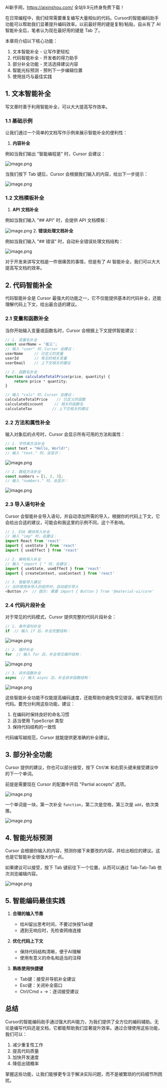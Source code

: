 AI新手网，https://aixinshou.com/  全站9.9元终身免费下载！

在日常编程中，我们经常需要重复编写大量相似的代码。Cursor的智能编码助手功能可以帮助我们显著提升编码效率。以前最好用的键是复制/粘贴，自从有了 AI 智能补全后，笔者认为现在最好用的键是 Tab 了。

本章将介绍以下核心功能：

1. 文本智能补全 - 让写作更轻松
2. 代码智能补全 - 开发者的得力助手
3. 部分补全功能 - 灵活选择建议内容
4. 智能光标预测 - 预判下一步编辑位置
5. 使用技巧与最佳实践

## 1\. 文本智能补全

写文章时善于利用智能补全，可以大大提高写作效率。

### 1.1 基础示例

让我们通过一个简单的文档写作示例来展示智能补全的便利性：

1. **内容补全**

例如当我们输出 "智能编程是" 时，Cursor 会建议：

![image.png](https://p3-juejin.byteimg.com/tos-cn-i-k3u1fbpfcp/3e95f341eb55461d91149fbb6c1b080e~tplv-k3u1fbpfcp-jj-mark:1600:0:0:0:q75.jpg#?w=787&h=148&s=26184&e=png&b=1f1f1f)

当我们按下 Tab 键后，Cursor 会根据我们输入的内容，给出下一步提示：

![image.png](https://p3-juejin.byteimg.com/tos-cn-i-k3u1fbpfcp/0e753b68721f40ea81852b3f00c757f3~tplv-k3u1fbpfcp-jj-mark:1600:0:0:0:q75.jpg#?w=789&h=234&s=39010&e=png&b=1f1f1f)

### 1.2 文档模板补全

1. **API 文档补全**

例如当我们输入 "## API" 时，会提供 API 文档模板：

![image.png](https://p1-juejin.byteimg.com/tos-cn-i-k3u1fbpfcp/fd425aebeda545eab69d821a9da03dbb~tplv-k3u1fbpfcp-jj-mark:1600:0:0:0:q75.jpg#?w=869&h=624&s=69012&e=png&b=1d1d1d) 2. **错误处理文档补全**

例如当我们输入 "## 错误" 时，自动补全错误处理文档结构：

![image.png](https://p1-juejin.byteimg.com/tos-cn-i-k3u1fbpfcp/4a2a546143d64ab2be95773e0db39e33~tplv-k3u1fbpfcp-jj-mark:1600:0:0:0:q75.jpg#?w=482&h=179&s=12683&e=png&b=1e1e1e)

对于开发来讲写文档是一件很痛苦的事情，但是有了 AI 智能补全，我们可以大大提高写文档的效率。

## 2\. 代码智能补全

代码智能补全是 Cursor 最强大的功能之一，它不仅能提供基本的代码补全，还能理解代码上下文，给出最合适的建议。

### 2.1 变量和函数补全

当你开始输入变量或函数名时，Cursor 会根据上下文提供智能建议：

```javascript
// 1. 变量名补全
const userName = '张三';
// 输入 "user" 时，Cursor 会建议：
userName     // 已定义的变量
userId       // 常见的相关变量
userEmail    // 上下文相关的建议

// 2. 函数名补全
function calculateTotalPrice(price, quantity) {
    return price * quantity;
}

// 输入 "calc" 时，Cursor 会建议：
calculateTotalPrice    // 已定义的函数
calculateDiscount     // 相关的函数名
calculateTax         // 上下文相关的建议
```

### 2.2 方法和属性补全

输入对象后的点号时，Cursor 会显示所有可用的方法和属性：

```javascript
// 1. 字符串方法补全
const text = "Hello, World!";
// 输入 "text." 时，会显示：
```

![image.png](https://p6-juejin.byteimg.com/tos-cn-i-k3u1fbpfcp/6f9764bfa4f44d05aa08686c2e3e709d~tplv-k3u1fbpfcp-jj-mark:1600:0:0:0:q75.jpg#?w=556&h=100&s=8405&e=png&b=1e1e1e)

```javascript
// 2. 数组方法补全
const numbers = [1, 2, 3];
// 输入 "numbers." 时，会显示：
```

![image.png](https://p1-juejin.byteimg.com/tos-cn-i-k3u1fbpfcp/154dad34c861431a914f9a616ba71308~tplv-k3u1fbpfcp-jj-mark:1600:0:0:0:q75.jpg#?w=590&h=116&s=12898&e=png&b=1e1e1e)

### 2.3 导入语句补全

Cursor 会智能补全导入语句，并自动添加所需的导入，根据你的代码上下文，它会给出合适的建议，可能会和我这里的示例不同，这个不影响。

```javascript
// 1. ES6 模块导入补全
// 输入 "imp" 时，会建议：
import React from 'react'
import { useState } from 'react'
import { useEffect } from 'react'

// 2. 解构导入补全
// 输入 "import { " 时，会建议：
import { useState, useEffect } from 'react'
import { createContext, useContext } from 'react'

// 3. 智能导入建议
// 当你使用未导入的组件时，自动提示导入
<Button />  // 提示: 需要 import { Button } from '@material-ui/core'
```

### 2.4 代码片段补全

对于常见的代码模式，Cursor 提供完整的代码片段补全：

```javascript
// 1. 条件语句补全
if  // 输入 if 后，补全完整结构：
```

![image.png](https://p6-juejin.byteimg.com/tos-cn-i-k3u1fbpfcp/8ab82a1707164d4b9abf02050e08942a~tplv-k3u1fbpfcp-jj-mark:1600:0:0:0:q75.jpg#?w=598&h=222&s=20027&e=png&b=1e1e1e)

```javascript
// 2. 循环补全
for  // 输入 for 后，补全常见循环结构：
```

![image.png](https://p1-juejin.byteimg.com/tos-cn-i-k3u1fbpfcp/b801fc2ed0d14122a586608e9740bccd~tplv-k3u1fbpfcp-jj-mark:1600:0:0:0:q75.jpg#?w=500&h=126&s=6378&e=png&b=1e1e1e)

```javascript
// 3. 异步函数补全
async  // 输入 async 后，补全异步函数结构：
```

![image.png](https://p3-juejin.byteimg.com/tos-cn-i-k3u1fbpfcp/3fce00164a5a4f47841ad97d8efde264~tplv-k3u1fbpfcp-jj-mark:1600:0:0:0:q75.jpg#?w=691&h=178&s=20807&e=png&b=1f1f1f)

这些智能补全功能不仅能提高编码速度，还能帮助你避免常见错误，编写更规范的代码。要充分利用这些功能，建议：

1. 在编码时保持良好的命名习惯
2. 适当使用 TypeScript 类型
3. 保持代码结构的一致性

代码编写越规范，Cursor 就能提供更准确的补全建议。

## 3\. 部分补全功能

Cursor 提供的建议，你也可以部分接受，按下 Ctrl/⌘ 和右箭头键来接受建议中的下一个单词。

前提是需要现在 Cursor 的配置中开启 "Partial accepts" 选项。

![image.png](https://p9-juejin.byteimg.com/tos-cn-i-k3u1fbpfcp/787313d0b074466f942a4a95f7df387a~tplv-k3u1fbpfcp-jj-mark:1600:0:0:0:q75.jpg#?w=1874&h=776&s=126140&e=png&b=202020)

一个单词是一块，第一次补全 `function`，第二次是空格，第三次是 `add`，依次类推。

![image.png](https://p3-juejin.byteimg.com/tos-cn-i-k3u1fbpfcp/0809132671da4c0097056b0906ddae41~tplv-k3u1fbpfcp-jj-mark:1600:0:0:0:q75.jpg#?w=1044&h=436&s=41100&e=png&b=1f1f1f)

## 4\. 智能光标预测

Cursor 会根据你输入的内容，预测你接下来要改的内容，并给出相应的建议。这也是它智能补全很强大的一点。

如果建议可以接受，按下 Tab 键前往下一个位置，从而可以通过 Tab-Tab-Tab 依次浏览编辑内容。

![image.png](https://p3-juejin.byteimg.com/tos-cn-i-k3u1fbpfcp/bb257baeb1294bf9a451e5fc584145c2~tplv-k3u1fbpfcp-jj-mark:1600:0:0:0:q75.jpg#?w=442&h=173&s=12807&e=png&b=171717)

## 5\. 智能编码最佳实践

1. **合理的输入节奏**

   * 给AI留出思考时间，不要过快按Tab键
   * 遇到无响应时，先检查网络连接

2. **优化代码上下文**

   * 保持代码结构清晰，便于AI理解
   * 使用有意义的命名和适当的注释

3. **熟练使用快捷键**

   * Tab键：接受并导航补全建议
   * Esc键：关闭补全窗口
   * Ctrl/Cmd + →：逐词接受建议

## 总结

Cursor的智能编码助手通过强大的AI能力，为我们提供了全方位的编码辅助。无论是编写代码还是文档，它都能帮助我们显著提升效率。通过合理使用这些功能，我们可以：

1. 减少重复性工作
2. 提高代码质量
3. 加快开发速度
4. 降低出错概率

掌握这些功能，让我们能够更专注于解决实际问题，而不是被繁琐的代码细节所困扰。